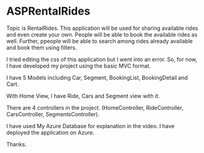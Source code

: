 # ASPRentalRides

Topic is RentalRides. This application will be used for sharing available rides and even create your own. People will be able to book the available rides as well.
Further, ppeople will be able to search among rides already available and book them using filters.

I tried editing the css of this application but I went into an error. So, for now, I have developed my project using the basic MVC format.

I have 5 Models including Car, Segment, BookingList, BookingDetail and Cart.

With Home View, I have Ride, Cars and Segment view with it.

There are 4 controllers in the project. (HomeController, RideController, CarsController, SegmentsController).

I have used My Azure Database for explanation in the video. I have deployed the application on Azure.

Thanks.

